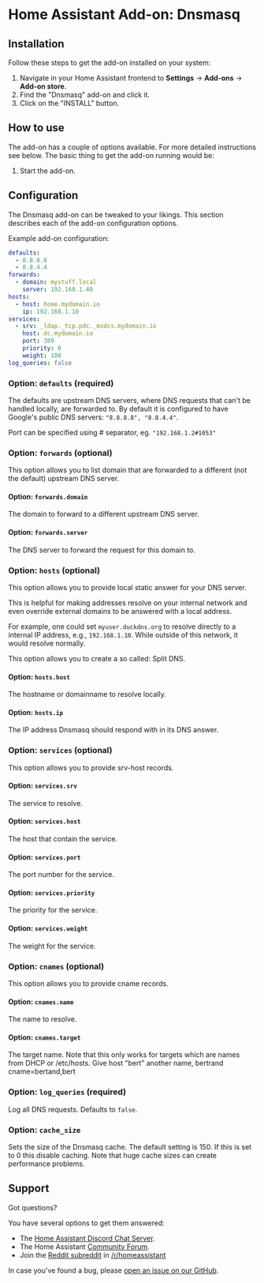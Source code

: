 # Home Assistant Add-on: Dnsmasq

## Installation

Follow these steps to get the add-on installed on your system:

1. Navigate in your Home Assistant frontend to **Settings** -> **Add-ons** -> **Add-on store**.
2. Find the "Dnsmasq" add-on and click it.
3. Click on the "INSTALL" button.

## How to use

The add-on has a couple of options available. For more detailed instructions
see below. The basic thing to get the add-on running would be:

1. Start the add-on.

## Configuration

The Dnsmasq add-on can be tweaked to your likings. This section
describes each of the add-on configuration options.

Example add-on configuration:

```yaml
defaults:
  - 8.8.8.8
  - 8.8.4.4
forwards:
  - domain: mystuff.local
    server: 192.168.1.40
hosts:
  - host: home.mydomain.io
    ip: 192.168.1.10
services:
  - srv: _ldap._tcp.pdc._msdcs.mydomain.io
    host: dc.mydomain.io
    port: 389
    priority: 0
    weight: 100
log_queries: false
```

### Option: `defaults` (required)

The defaults are upstream DNS servers, where DNS requests that can't
be handled locally, are forwarded to. By default it is configured to have
Google's public DNS servers: `"8.8.8.8", "8.8.4.4"`.

Port can be specified using # separator, eg. `"192.168.1.2#1053"`

### Option: `forwards` (optional)

This option allows you to list domain that are forwarded to a different
(not the default) upstream DNS server.

#### Option: `forwards.domain`

The domain to forward to a different upstream DNS server.

#### Option: `forwards.server`

The DNS server to forward the request for this domain to.

### Option: `hosts` (optional)

This option allows you to provide local static answer for your DNS server.

This is helpful for making addresses resolve on your internal network and
even override external domains to be answered with a local address.

For example, one could set `myuser.duckdns.org` to resolve directly to a
internal IP address, e.g., `192.168.1.10`. While outside of this network,
it would resolve normally.

This option allows you to create a so called: Split DNS.

#### Option: `hosts.host`

The hostname or domainname to resolve locally.

#### Option: `hosts.ip`

The IP address Dnsmasq should respond with in its DNS answer.

### Option: `services` (optional)

This option allows you to provide srv-host records.

#### Option: `services.srv`

The service to resolve.

#### Option: `services.host`

The host that contain the service.

#### Option: `services.port`

The port number for the service.

#### Option: `services.priority`

The priority for the service.

#### Option: `services.weight`

The weight for the service.

### Option: `cnames` (optional)

This option allows you to provide cname records.

#### Option: `cnames.name`

The name to resolve.

#### Option: `cnames.target`

The target name. Note that this only works for targets which are names from DHCP or /etc/hosts. Give host "bert" another name, bertrand cname=bertand,bert

### Option: `log_queries` (required) 

Log all DNS requests. Defaults to `false`.

### Option: `cache_size`

Sets the size of the Dnsmasq cache. The default setting is 150. If this is set to 0 this disable caching. Note that huge cache sizes can create performance problems.

## Support

Got questions?

You have several options to get them answered:

- The [Home Assistant Discord Chat Server][discord].
- The Home Assistant [Community Forum][forum].
- Join the [Reddit subreddit][reddit] in [/r/homeassistant][reddit]

In case you've found a bug, please [open an issue on our GitHub][issue].

[discord]: https://discord.gg/c5DvZ4e
[forum]: https://community.home-assistant.io
[issue]: https://github.com/home-assistant/addons/issues
[reddit]: https://reddit.com/r/homeassistant
[repository]: https://github.com/hassio-addons/repository
